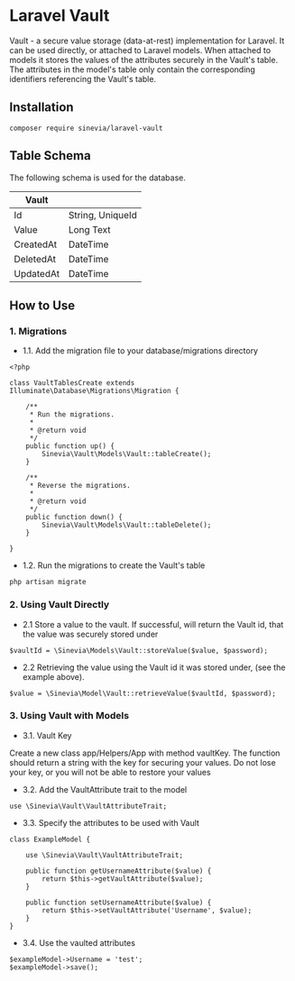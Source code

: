 # Laravel Vault

Vault - a secure value storage (data-at-rest) implementation for Laravel. It can be used directly, or attached to Laravel models. When attached to models it stores the values of the attributes securely in the Vault's table. The attributes in the model's table only contain the corresponding identifiers referencing the Vault's table.

## Installation ##

```
composer require sinevia/laravel-vault
```

## Table Schema ##

The following schema is used for the database.

| Vault     |                  |
|-----------|------------------|
| Id        | String, UniqueId |
| Value     | Long Text        |
| CreatedAt | DateTime         |
| DeletedAt | DateTime         |
| UpdatedAt | DateTime         |

## How to Use ##

### 1. Migrations ###

- 1.1. Add the migration file to your database/migrations directory

```
<?php

class VaultTablesCreate extends Illuminate\Database\Migrations\Migration {

    /**
     * Run the migrations.
     *
     * @return void
     */
    public function up() {
        Sinevia\Vault\Models\Vault::tableCreate();
    }

    /**
     * Reverse the migrations.
     *
     * @return void
     */
    public function down() {        
        Sinevia\Vault\Models\Vault::tableDelete();
    }

}
```

- 1.2. Run the migrations to create the Vault's table

```
php artisan migrate
```


### 2. Using Vault Directly ###

- 2.1 Store a value to the vault. If successful, will return the Vault id, that the value was securely stored under

```
$vaultId = \Sinevia\Models\Vault::storeValue($value, $password);
```

- 2.2 Retrieving the value using the Vault id it was stored under, (see the example above).

```
$value = \Sinevia\Model\Vault::retrieveValue($vaultId, $password);
```

### 3. Using Vault with Models ###

- 3.1. Vault Key

Create a new class app/Helpers/App with method vaultKey. The function should return a string with the key for securing your values. Do not lose your key, or you will not be able to restore your values

- 3.2. Add the VaultAttribute trait to the model

```
use \Sinevia\Vault\VaultAttributeTrait;
```

- 3.3. Specify the attributes to be used with Vault

```
class ExampleModel {

    use \Sinevia\Vault\VaultAttributeTrait;
    
    public function getUsernameAttribute($value) {
        return $this->getVaultAttribute($value);
    }
    
    public function setUsernameAttribute($value) {
        return $this->setVaultAttribute('Username', $value);
    }
}
```

- 3.4. Use the vaulted attributes

```
$exampleModel->Username = 'test';
$exampleModel->save();
```

